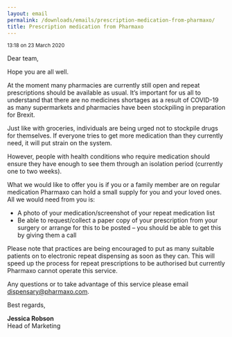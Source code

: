 ```yaml
---
layout: email
permalink: /downloads/emails/prescription-medication-from-pharmaxo/
title: Prescription medication from Pharmaxo
---
```


<small>13:18 on 23 March 2020</small>

Dear team,

Hope you are all well.

At the moment many pharmacies are currently still open and repeat prescriptions should be available as usual. It’s important for us all to understand that there are no medicines shortages as a result of COVID-19 as many supermarkets and pharmacies have been stockpiling in preparation for Brexit.

Just like with groceries, individuals are being urged not to stockpile drugs for themselves. If everyone tries to get more medication than they currently need, it will put strain on the system.  

However, people with health conditions who require medication should ensure they have enough to see them through an isolation period (currently one to two weeks).

What we would like to offer you is if you or a family member are on regular medication Pharmaxo can hold a small supply for you and your loved ones. All we would need from you is:

- A photo of your medication/screenshot of your repeat medication list  
- Be able to request/collect a paper copy of your prescription from your surgery or arrange for this to be posted – you should be able to get this by giving them a call

Please note that practices are being encouraged to put as many suitable patients on to electronic repeat dispensing as soon as they can. This will speed up the process for repeat prescriptions to be authorised but currently Pharmaxo cannot operate this service.

Any questions or to take advantage of this service please email [dispensary@pharmaxo.com](mailt:disspensary@pharmaxo.com).

Best regards,

**Jessica Robson**<br>
Head of Marketing